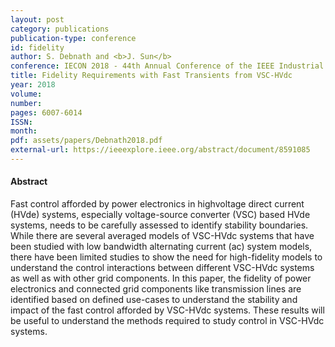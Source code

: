 ```yaml
---
layout: post
category: publications
publication-type: conference
id: fidelity
author: S. Debnath and <b>J. Sun</b>
conference: IECON 2018 - 44th Annual Conference of the IEEE Industrial Electronics Society
title: Fidelity Requirements with Fast Transients from VSC-HVdc
year: 2018
volume:
number:
pages: 6007-6014
ISSN:
month:
pdf: assets/papers/Debnath2018.pdf
external-url: https://ieeexplore.ieee.org/abstract/document/8591085
---
```


#### Abstract

Fast control afforded by power electronics in highvoltage direct current (HVde) systems, especially voltage-source converter (VSC) based HVde systems, needs to be carefully assessed to identify stability boundaries. While there are several averaged models of VSC-HVdc systems that have been studied with low bandwidth alternating current (ac) system models, there have been limited studies to show the need for high-fidelity models to understand the control interactions between different VSC-HVdc systems as well as with other grid components. In this paper, the fidelity of power electronics and connected grid components like transmission lines are identified based on defined use-cases to understand the stability and impact of the fast control afforded by VSC-HVdc systems. These results will be useful to understand the methods required to study control in VSC-HVdc systems.